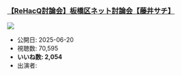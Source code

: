 ### [【ReHacQ討論会】板橋区ネット討論会【藤井サチ】](https://www.youtube.com/watch?v=DmiKtOIqqQU)
[![](https://img.youtube.com/vi/DmiKtOIqqQU/sddefault.jpg)](https://www.youtube.com/watch?v=DmiKtOIqqQU)
-   公開日: 2025-06-20
-   視聴数: 70,595
-   **いいね数: 2,054**
-   出演者: 
